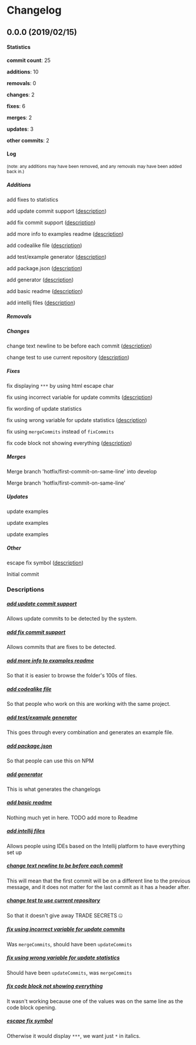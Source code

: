 # Changelog
## 0.0.0 (2019/02/15)
#### Statistics
**commit count**: 25

**additions**: 10

**removals**: 0

**changes**: 2

**fixes**: 6

**merges**: 2

**updates**: 3

**other commits**: 2

#### Log
<small>(note: any additions may have been removed, and any removals may have been added back in.)</small>
##### Additions

 add fixes to statistics

 add update commit support ([description](#add-update-commit-support-13))

 add fix commit support ([description](#add-fix-commit-support-13))

 add more info to examples readme ([description](#add-more-info-to-examples-readme-13))

 add codealike file ([description](#add-codealike-file-13))

 add test/example generator ([description](#add-testexample-generator-13))

 add package.json ([description](#add-packagejson-13))

 add generator ([description](#add-generator-13))

 add basic readme ([description](#add-basic-readme-13))

 add intellij files ([description](#add-intellij-files-13))
##### Removals

##### Changes

 change text newline to be before each commit ([description](#change-text-newline-to-be-before-each-commit-13))

 change test to use current repository ([description](#change-test-to-use-current-repository-13))
##### Fixes

 fix displaying `***` by using html escape char

 fix using incorrect variable for update commits ([description](#fix-using-incorrect-variable-for-update-commits-13))

 fix wording of update statistics

 fix using wrong variable for update statistics ([description](#fix-using-wrong-variable-for-update-statistics-13))

 fix using `mergeCommits` instead of `fixCommits`

 fix code block not showing everything ([description](#fix-code-block-not-showing-everything-13))
##### Merges

 Merge branch 'hotfix/first-commit-on-same-line' into develop

 Merge branch 'hotfix/first-commit-on-same-line'
##### Updates

 update examples

 update examples

 update examples
##### Other

 escape fix symbol ([description](#escape-fix-symbol-13))

 Initial commit
### Descriptions
##### [add update commit support](commit/2a422db99561210e0d43ff19071dd35b68bc68bd?refName=refs/heads/master)
Allows update commits to be detected by the system.
##### [add fix commit support](commit/223c6ecdec0cde19c0ec88e83b29aed6904d2e08?refName=refs/heads/master)
Allows commits that are fixes to be detected.
##### [add more info to examples readme](commit/31b2131866556049ae926d4abaf2b492a1e2af28?refName=refs/heads/master)
So that it is easier to browse the folder's 100s of files.
##### [add codealike file](commit/eeb75f31aa45a630b30aff066ffe2f2d81ab4b0a?refName=refs/heads/master)
So that people who work on this are working with the same project.
##### [add test/example generator](commit/537ce93e1967e25c3a988f4ce92ec886e7d316eb?refName=refs/heads/master)
This goes through every combination and generates an example file.
##### [add package.json](commit/71e1d2830a151f4c95a9f5533c6bdc10fa28069e?refName=refs/heads/master)
So that people can use this on NPM
##### [add generator](commit/c98dca5eac6d4f749be01bb619264628f470901d?refName=refs/heads/master)
This is what generates the changelogs
##### [add basic readme](commit/f79ea73cdc47fd8cbca8d9013bbc3942c4119f12?refName=refs/heads/master)
Nothing much yet in here. TODO add more to Readme
##### [add intellij files](commit/03a42bd4d1609bf91474560347b54bfec824983b?refName=refs/heads/master)
Allows people using IDEs based on the Intellij platform to have everything set up
##### [change text newline to be before each commit](commit/8b8ab47fc4193261506d9fd2e2c9f0f4dfa72f12?refName=refs/heads/master)
This will mean that the first commit will be on a different line to the previous message, and it does not matter for the last commit as it has a header after.
##### [change test to use current repository](commit/3f11829000fba42a4476ca59563ee0460689c958?refName=refs/heads/master)
So that it doesn't give away TRADE SECRETS 🤐
##### [fix using incorrect variable for update commits](commit/e2893c627fd66e2ede2eac395812e95162ae0d15?refName=refs/heads/master)
Was `mergeCommits`, should have been `updateCommits`
##### [fix using wrong variable for update statistics](commit/a05e767311e7147fa2647d3e848fc880ea733582?refName=refs/heads/master)
Should have been `updateCommits`, was `mergeCommits`
##### [fix code block not showing everything](commit/0db931663b07b7866c00ba3d7be7c349891cdc78?refName=refs/heads/master)
It wasn't working because one of the values was on the same line as the code block opening.
##### [escape fix symbol](commit/5af6e59e002a29ae7bc48cb326e8b5c1d083f67d?refName=refs/heads/master)
Otherwise it would display `***`, we want just `*` in italics.
